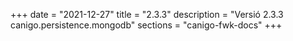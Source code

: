 +++
date        = "2021-12-27"
title       = "2.3.3"
description = "Versió 2.3.3 canigo.persistence.mongodb"
sections    = "canigo-fwk-docs"
+++